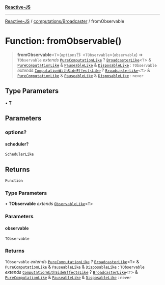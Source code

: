 [**Reactive-JS**](../../../README.md)

***

[Reactive-JS](../../../README.md) / [computations/Broadcaster](../README.md) / fromObservable

# Function: fromObservable()

> **fromObservable**\<`T`\>(`options`?): \<`TObservable`\>(`observable`) => `TObservable` *extends* [`PureComputationLike`](../../interfaces/PureComputationLike.md) ? [`BroadcasterLike`](../../interfaces/BroadcasterLike.md)\<`T`\> & [`PureComputationLike`](../../interfaces/PureComputationLike.md) & [`PauseableLike`](../../../utils/interfaces/PauseableLike.md) & [`DisposableLike`](../../../utils/interfaces/DisposableLike.md) : `TObservable` *extends* [`ComputationWithSideEffectsLike`](../../interfaces/ComputationWithSideEffectsLike.md) ? [`BroadcasterLike`](../../interfaces/BroadcasterLike.md)\<`T`\> & [`PureComputationLike`](../../interfaces/PureComputationLike.md) & [`PauseableLike`](../../../utils/interfaces/PauseableLike.md) & [`DisposableLike`](../../../utils/interfaces/DisposableLike.md) : `never`

## Type Parameters

• **T**

## Parameters

### options?

#### scheduler?

[`SchedulerLike`](../../../utils/interfaces/SchedulerLike.md)

## Returns

`Function`

### Type Parameters

• **TObservable** *extends* [`ObservableLike`](../../interfaces/ObservableLike.md)\<`T`\>

### Parameters

#### observable

`TObservable`

### Returns

`TObservable` *extends* [`PureComputationLike`](../../interfaces/PureComputationLike.md) ? [`BroadcasterLike`](../../interfaces/BroadcasterLike.md)\<`T`\> & [`PureComputationLike`](../../interfaces/PureComputationLike.md) & [`PauseableLike`](../../../utils/interfaces/PauseableLike.md) & [`DisposableLike`](../../../utils/interfaces/DisposableLike.md) : `TObservable` *extends* [`ComputationWithSideEffectsLike`](../../interfaces/ComputationWithSideEffectsLike.md) ? [`BroadcasterLike`](../../interfaces/BroadcasterLike.md)\<`T`\> & [`PureComputationLike`](../../interfaces/PureComputationLike.md) & [`PauseableLike`](../../../utils/interfaces/PauseableLike.md) & [`DisposableLike`](../../../utils/interfaces/DisposableLike.md) : `never`
